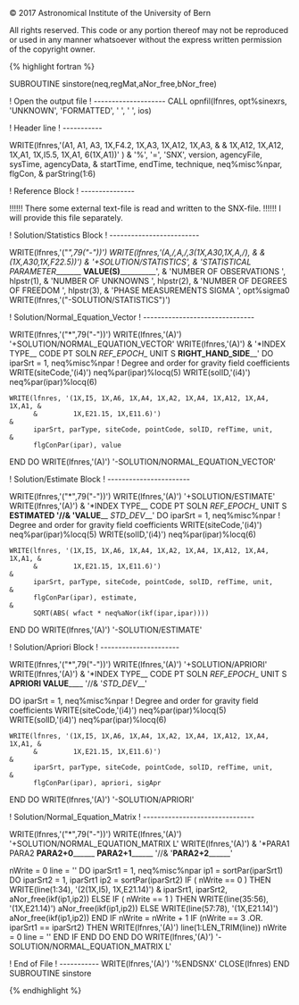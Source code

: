 &copy; 2017 Astronomical Institute of the University of Bern

All rights reserved. This code or any portion thereof may not be reproduced or used in any manner whatsoever without the express written permission of the copyright owner.

{% highlight fortran %}

SUBROUTINE sinstore(neq,regMat,aNor_free,bNor_free)

! Open the output file
! --------------------
  CALL opnfil(lfnres, opt%sinexrs, 'UNKNOWN', 'FORMATTED', ' ', ' ', ios)

! Header line
! -----------

  WRITE(lfnres,'(A1,  A1,  A3,  1X,F4.2,  1X,A3,  1X,A12,  1X,A3,          &
         &       1X,A12,  1X,A12,  1X,A1,  1X,I5.5,  1X,A1,  6(1X,A1))' )  &
               '%', '=', 'SNX', version, agencyFile, sysTime, agencyData,  &
               startTime, endTime, technique, neq%misc%npar, flgCon,       &
               parString(1:6)

! Reference Block
! ---------------

!!!!!! There some external text-file is read and written to the SNX-file.
!!!!!! I will provide this file separately.

! Solution/Statistics Block
! -------------------------

  WRITE(lfnres,'("*",79("-"))')
  WRITE(lfnres,'(A,/,A,/,3(1X,A30,1X,A,/),           &
                 &        (1X,A30,1X,F22.5))')       &
    '+SOLUTION/STATISTICS',                                      &
    '*_STATISTICAL PARAMETER________ __VALUE(S)____________',    &
        'NUMBER OF OBSERVATIONS        ', hlpstr(1),             &
        'NUMBER OF UNKNOWNS            ', hlpstr(2),             &
        'NUMBER OF DEGREES OF FREEDOM  ', hlpstr(3),             &
        'PHASE MEASUREMENTS SIGMA      ', opt%sigma0
  WRITE(lfnres,'("-SOLUTION/STATISTICS")')


! Solution/Normal_Equation_Vector
! -------------------------------

  WRITE(lfnres,'("*",79("-"))')
  WRITE(lfnres,'(A)') '+SOLUTION/NORMAL_EQUATION_VECTOR'
  WRITE(lfnres,'(A)') &
       '*INDEX TYPE__ CODE PT SOLN _REF_EPOCH__ UNIT S __RIGHT_HAND_SIDE____'
  DO iparSrt = 1, neq%misc%npar
    ! Degree and order for gravity field coefficients
    WRITE(siteCode,'(i4)') neq%par(ipar)%locq(5)
    WRITE(solID,'(i4)') neq%par(ipar)%locq(6)

    WRITE(lfnres, '(1X,I5, 1X,A6, 1X,A4, 1X,A2, 1X,A4, 1X,A12, 1X,A4, 1X,A1, &
          &         1X,E21.15, 1X,E11.6)')                                   &
          iparSrt, parType, siteCode, pointCode, solID, refTime, unit,       &
          flgConPar(ipar), value
  END DO
  WRITE(lfnres,'(A)') '-SOLUTION/NORMAL_EQUATION_VECTOR'

! Solution/Estimate Block
! -----------------------

  WRITE(lfnres,'("*",79("-"))')
  WRITE(lfnres,'(A)') '+SOLUTION/ESTIMATE'
  WRITE(lfnres,'(A)') &
       '*INDEX TYPE__ CODE PT SOLN _REF_EPOCH__ UNIT S __ESTIMATED '//&
       'VALUE____ _STD_DEV___'
  DO iparSrt = 1, neq%misc%npar
    ! Degree and order for gravity field coefficients
    WRITE(siteCode,'(i4)') neq%par(ipar)%locq(5)
    WRITE(solID,'(i4)') neq%par(ipar)%locq(6)

    WRITE(lfnres, '(1X,I5, 1X,A6, 1X,A4, 1X,A2, 1X,A4, 1X,A12, 1X,A4, 1X,A1, &
          &         1X,E21.15, 1X,E11.6)')                                   &
          iparSrt, parType, siteCode, pointCode, solID, refTime, unit,       &
          flgConPar(ipar), estimate,                                         &
          SQRT(ABS( wfact * neq%aNor(ikf(ipar,ipar))))
  END DO
  WRITE(lfnres,'(A)') '-SOLUTION/ESTIMATE'

! Solution/Apriori Block
! ----------------------

  WRITE(lfnres,'("*",79("-"))')
  WRITE(lfnres,'(A)') '+SOLUTION/APRIORI'
  WRITE(lfnres,'(A)') &
       '*INDEX TYPE__ CODE PT SOLN _REF_EPOCH__ UNIT S __APRIORI VALUE______ '//&
       '_STD_DEV___'

  DO iparSrt = 1, neq%misc%npar
    ! Degree and order for gravity field coefficients
    WRITE(siteCode,'(i4)') neq%par(ipar)%locq(5)
    WRITE(solID,'(i4)') neq%par(ipar)%locq(6)

    WRITE(lfnres, '(1X,I5, 1X,A6, 1X,A4, 1X,A2, 1X,A4, 1X,A12, 1X,A4, 1X,A1, &
          &         1X,E21.15, 1X,E11.6)')                                   &
          iparSrt, parType, siteCode, pointCode, solID, refTime, unit,       &
          flgConPar(ipar), apriori, sigApr
  END DO
  WRITE(lfnres,'(A)') '-SOLUTION/APRIORI'

! Solution/Normal_Equation_Matrix
! -------------------------------

  WRITE(lfnres,'("*",79("-"))')
  WRITE(lfnres,'(A)') '+SOLUTION/NORMAL_EQUATION_MATRIX L'
  WRITE(lfnres,'(A)') &
       '*PARA1 PARA2 ____PARA2+0__________ ____PARA2+1__________ '//&
       '____PARA2+2__________'

  nWrite = 0
  line   = ''
  DO iparSrt1 = 1, neq%misc%npar
    ip1 = sortPar(iparSrt1)
    DO iparSrt2 = 1, iparSrt1
      ip2 = sortPar(iparSrt2)
      IF ( nWrite == 0 ) THEN
        WRITE(line(1:34), '(2(1X,I5), 1X,E21.14)') &
             iparSrt1, iparSrt2, aNor_free(ikf(ip1,ip2))
      ELSE IF ( nWrite == 1 ) THEN
        WRITE(line(35:56), '(1X,E21.14)') aNor_free(ikf(ip1,ip2))
      ELSE
        WRITE(line(57:78), '(1X,E21.14)') aNor_free(ikf(ip1,ip2))
      END IF
      nWrite = nWrite + 1
      IF (nWrite == 3 .OR. iparSrt1 == iparSrt2) THEN
        WRITE(lfnres,'(A)') line(1:LEN_TRIM(line))
        nWrite = 0
        line =  ''
      END IF
    END DO
  END DO
  WRITE(lfnres,'(A)') '-SOLUTION/NORMAL_EQUATION_MATRIX L'

! End of File
! -----------
  WRITE(lfnres,'(A)') '%ENDSNX'
  CLOSE(lfnres)
END SUBROUTINE sinstore


{% endhighlight %}